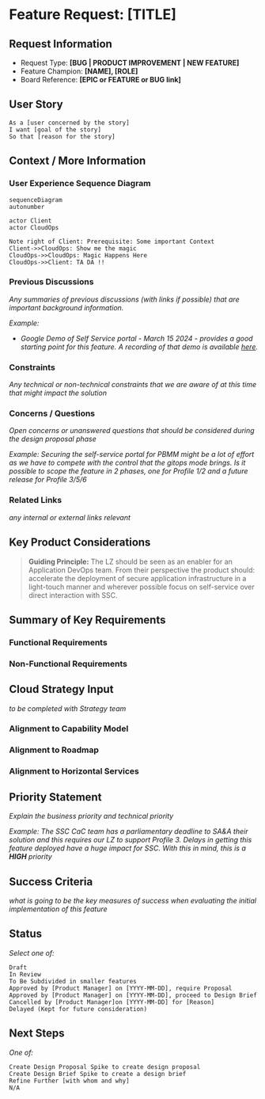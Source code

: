 # Feature Request: [TITLE]

## Request Information

- Request Type: **[BUG | PRODUCT IMPROVEMENT | NEW FEATURE]**
- Feature Champion: **[NAME], [ROLE]**
- Board Reference: **[EPIC or FEATURE or BUG link]**

## User Story

```
As a [user concerned by the story]
I want [goal of the story]
So that [reason for the story]
```

## Context / More Information

### User Experience Sequence Diagram

```mermaid
sequenceDiagram
autonumber

actor Client
actor CloudOps

Note right of Client: Prerequisite: Some important Context
Client->>CloudOps: Show me the magic
CloudOps->>CloudOps: Magic Happens Here
CloudOps->>Client: TA DA !!
```

### Previous Discussions

*Any summaries of previous discussions (with links if possible) that are important background information.*

*Example:*

- *Google Demo of Self Service portal - March 15 2024 - provides a good starting point for this feature.  A recording of that demo is available [here](#previous-discussions).*

### Constraints

*Any technical or non-technical constraints that we are aware of at this time that might impact the solution*

### Concerns / Questions

*Open concerns or unanswered questions that should be considered during the design proposal phase*

*Example: Securing the self-service portal for PBMM might be a lot of effort as we have to compete with the control that the gitops mode brings.  Is it possible to scope the feature in 2 phases, one for Profile 1/2 and a future release for Profile 3/5/6*

### Related Links

*any internal or external links relevant*

## Key Product Considerations

> **Guiding Principle:** 
> The LZ should be seen as an enabler for an Application DevOps team.  From their perspective the product should: accelerate the deployment of secure application infrastructure in a light-touch manner and wherever possible focus on self-service over direct interaction with SSC.

## Summary of Key Requirements

### Functional Requirements

### Non-Functional Requirements

## Cloud Strategy Input

*to be completed with Strategy team*

### Alignment to Capability Model

### Alignment to Roadmap

### Alignment to Horizontal Services

## Priority Statement

*Explain the business priority and technical priority*

*Example: The SSC CaC team has a parliamentary deadline to SA&A their solution and this requires our LZ to support Profile 3.  Delays in getting this feature deployed have a huge impact for SSC.  With this in mind, this is a **HIGH** priority*

## Success Criteria

*what is going to be the key measures of success when evaluating the initial implementation of this feature*

## Status

*Select one of:*

```
Draft
In Review
To Be Subdivided in smaller features
Approved by [Product Manager] on [YYYY-MM-DD], require Proposal
Approved by [Product Manager] on [YYYY-MM-DD], proceed to Design Brief
Cancelled by [Product Manager]on [YYYY-MM-DD] for [Reason]
Delayed (Kept for future consideration)
```

## Next Steps

*One of:*

```
Create Design Proposal Spike to create design proposal
Create Design Brief Spike to create a design brief 
Refine Further [with whom and why]
N/A
```